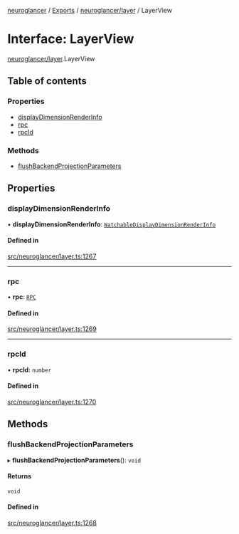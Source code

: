 [neuroglancer](../README.md) / [Exports](../modules.md) / [neuroglancer/layer](../modules/neuroglancer_layer.md) / LayerView

# Interface: LayerView

[neuroglancer/layer](../modules/neuroglancer_layer.md).LayerView

## Table of contents

### Properties

- [displayDimensionRenderInfo](neuroglancer_layer.LayerView.md#displaydimensionrenderinfo)
- [rpc](neuroglancer_layer.LayerView.md#rpc)
- [rpcId](neuroglancer_layer.LayerView.md#rpcid)

### Methods

- [flushBackendProjectionParameters](neuroglancer_layer.LayerView.md#flushbackendprojectionparameters)

## Properties

### displayDimensionRenderInfo

• **displayDimensionRenderInfo**: [`WatchableDisplayDimensionRenderInfo`](../classes/neuroglancer_navigation_state.WatchableDisplayDimensionRenderInfo.md)

#### Defined in

[src/neuroglancer/layer.ts:1267](https://github.com/ActiveBrainAtlas2/neuroglancer/blob/034b457d/src/neuroglancer/layer.ts#L1267)

___

### rpc

• **rpc**: [`RPC`](../classes/neuroglancer_worker_rpc.RPC.md)

#### Defined in

[src/neuroglancer/layer.ts:1269](https://github.com/ActiveBrainAtlas2/neuroglancer/blob/034b457d/src/neuroglancer/layer.ts#L1269)

___

### rpcId

• **rpcId**: `number`

#### Defined in

[src/neuroglancer/layer.ts:1270](https://github.com/ActiveBrainAtlas2/neuroglancer/blob/034b457d/src/neuroglancer/layer.ts#L1270)

## Methods

### flushBackendProjectionParameters

▸ **flushBackendProjectionParameters**(): `void`

#### Returns

`void`

#### Defined in

[src/neuroglancer/layer.ts:1268](https://github.com/ActiveBrainAtlas2/neuroglancer/blob/034b457d/src/neuroglancer/layer.ts#L1268)
